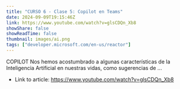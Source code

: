 ```yaml
---
title: "CURSO 6 - Clase 5: Copilot en Teams"
date: 2024-09-09T19:15:46Z
link: https://www.youtube.com/watch?v=glsCDQn_Xb8
showShare: false
showReadTime: false
thumbnail: images/ai.png
tags: ["developer.microsoft.com/en-us/reactor"]
---
```

COPILOT Nos hemos acostumbrado a algunas características de la Inteligencia Artificial en nuestras vidas, como sugerencias de ...

- Link to article: https://www.youtube.com/watch?v=glsCDQn_Xb8